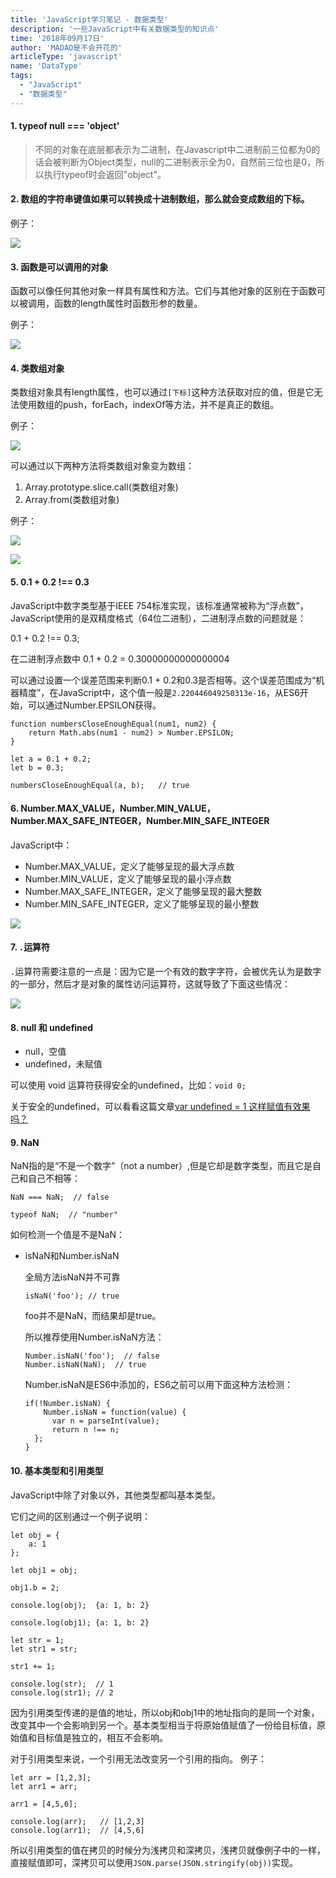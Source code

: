 ```yaml
---
title: 'JavaScript学习笔记 - 数据类型'
description: '一些JavaScript中有关数据类型的知识点'
time: '2018年09月17日'
author: 'MADAO是不会开花的'
articleType: 'javascript'
name: 'DataType'
tags:
  - "JavaScript"
  - "数据类型"
---
```



#### 1. typeof null === 'object'

>不同的对象在底层都表示为二进制，在Javascript中二进制前三位都为0的话会被判断为Object类型，null的二进制表示全为0，自然前三位也是0，所以执行typeof时会返回"object"。

#### 2. 数组的字符串键值如果可以转换成十进制数组，那么就会变成数组的下标。

例子：

![](https://user-gold-cdn.xitu.io/2018/9/17/165e6531b292b085?w=444&h=338&f=png&s=30039)

#### 3. 函数是可以调用的对象

函数可以像任何其他对象一样具有属性和方法。它们与其他对象的区别在于函数可以被调用，函数的length属性时函数形参的数量。

例子：

![](https://user-gold-cdn.xitu.io/2018/9/17/165e65ac1188d54f?w=804&h=460&f=png&s=57698)

#### 4. 类数组对象

类数组对象具有length属性，也可以通过`[下标]`这种方法获取对应的值，但是它无法使用数组的push，forEach，indexOf等方法，并不是真正的数组。

例子：

![](https://user-gold-cdn.xitu.io/2018/9/17/165e65e510875a91?w=1022&h=410&f=png&s=77895)

可以通过以下两种方法将类数组对象变为数组：

  1. Array.prototype.slice.call(类数组对象)
  2. Array.from(类数组对象)

例子：

![](https://user-gold-cdn.xitu.io/2018/9/17/165e6610902d13ea?w=1002&h=418&f=png&s=76631)


![](https://user-gold-cdn.xitu.io/2018/9/17/165e6619c8cfc1b5?w=986&h=414&f=png&s=72407)

#### 5. 0.1 + 0.2 !== 0.3

JavaScript中数字类型基于IEEE 754标准实现，该标准通常被称为“浮点数”，JavaScript使用的是双精度格式（64位二进制），二进制浮点数的问题就是：

0.1 + 0.2 !== 0.3;

在二进制浮点数中 0.1 + 0.2 = 0.30000000000000004

可以通过设置一个误差范围来判断0.1 + 0.2和0.3是否相等。这个误差范围成为“机器精度”，在JavaScript中，这个值一般是`2.220446049250313e-16`，从ES6开始，可以通过Number.EPSILON获得。

```
function numbersCloseEnoughEqual(num1, num2) {
    return Math.abs(num1 - num2) > Number.EPSILON;
}

let a = 0.1 + 0.2;
let b = 0.3;

numbersCloseEnoughEqual(a, b);   // true
```

#### 6. Number.MAX_VALUE，Number.MIN_VALUE，Number.MAX_SAFE_INTEGER，Number.MIN_SAFE_INTEGER

JavaScript中：
  - Number.MAX_VALUE，定义了能够呈现的最大浮点数
  - Number.MIN_VALUE，定义了能够呈现的最小浮点数
  - Number.MAX_SAFE_INTEGER，定义了能够呈现的最大整数
  - Number.MIN_SAFE_INTEGER，定义了能够呈现的最小整数

![](https://user-gold-cdn.xitu.io/2018/9/17/165e67bbe1b6ddbe?w=428&h=316&f=png&s=45308)

#### 7. `.`运算符

`.`运算符需要注意的一点是：因为它是一个有效的数字字符，会被优先认为是数字的一部分，然后才是对象的属性访问运算符，这就导致了下面这些情况：

![](https://user-gold-cdn.xitu.io/2018/9/17/165e680c9957ee80?w=832&h=314&f=png&s=41788)

#### 8. null 和 undefined

- null，空值
- undefined，未赋值

可以使用 void 运算符获得安全的undefined，比如：`void 0;`

关于安全的undefined，可以看看这篇文章[var undefined = 1 这样赋值有效果吗？](https://zhuanlan.zhihu.com/p/22345132)

#### 9. NaN

NaN指的是“不是一个数字”（not a number）,但是它却是数字类型，而且它是自己和自己不相等：

```
NaN === NaN;  // false

typeof NaN;  // "number"
```
如何检测一个值是不是NaN：

- isNaN和Number.isNaN

  全局方法isNaN并不可靠

  ```
  isNaN('foo'); // true
  ```
  foo并不是NaN，而结果却是true。
  
  所以推荐使用Number.isNaN方法：
  
  ```
  Number.isNaN('foo');  // false
  Number.isNaN(NaN);  // true
  ```
  Number.isNaN是ES6中添加的，ES6之前可以用下面这种方法检测：
  ```
  if(!Number.isNaN) {
      Number.isNaN = function(value) {
        var n = parseInt(value);
        return n !== n;
    };
  }
  ```
#### 10. 基本类型和引用类型

JavaScript中除了对象以外，其他类型都叫基本类型。

它们之间的区别通过一个例子说明：


```
let obj = { 
    a: 1
};

let obj1 = obj;

obj1.b = 2;

console.log(obj);  {a: 1, b: 2}

console.log(obj1); {a: 1, b: 2}

let str = 1;
let str1 = str;

str1 += 1;

console.log(str);  // 1
console.log(str1); // 2

```
因为引用类型传递的是值的地址，所以obj和obj1中的地址指向的是同一个对象，改变其中一个会影响到另一个。基本类型相当于将原始值赋值了一份给目标值，原始值和目标值是独立的，相互不会影响。

对于引用类型来说，一个引用无法改变另一个引用的指向。
例子：

```
let arr = [1,2,3];
let arr1 = arr;

arr1 = [4,5,6];

console.log(arr);   // [1,2,3]
console.log(arr1);  // [4,5,6]
```

  
所以引用类型的值在拷贝的时候分为浅拷贝和深拷贝，浅拷贝就像例子中的一样，直接赋值即可，深拷贝可以使用`JSON.parse(JSON.stringify(obj))`实现。
